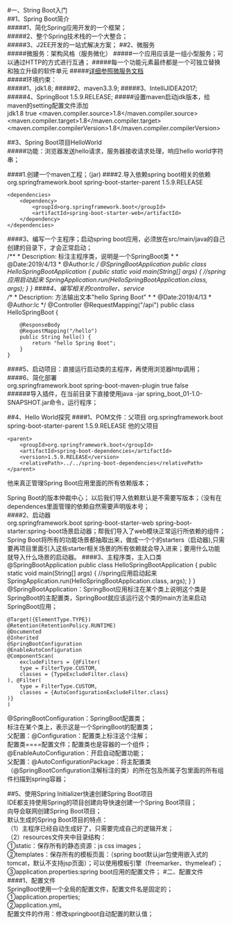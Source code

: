 #一、String Boot入门  
##1、Spring Boot简介  
#####1、简化Spring应用开发的一个框架；  
#####2、整个Spring技术栈的一个大整合；  
#####3、J2EE开发的一站式解决方案；
##2、微服务  
#####微服务：架构风格（服务微化）
#####一个应用应该是一组小型服务；可以通过HTTP的方式进行互通；
#####每一个功能元素最终都是一个可独立替换和独立升级的软件单元
#####[详细参照微服务文档](https://martinfowler.com/articles/microservices.html#MicroservicesAndSoa)  
#####环境约束：  
#####1、jdk1.8;
#####2、maven3.3.9;
#####3、IntelliJIDEA2017;
#####4、SpringBoot 1.5.9.RELEASE;
#####设置maven启动jdk版本，给maven的setting配置文件添加  
	<profiles> 
		<profile> 
			<id>jdk1.8</id>
			<activation>
				<activeByDefault>true</activeByDefault>
			</activation>
			<properties>
				<maven.compiler.source>1.8</maven.compiler.source>
				<maven.compiler.target>1.8</maven.compiler.target>
				<maven.compiler.compilerVersion>1.8</maven.compiler.compilerVersion>
			</properties>
		</profile>
	</profiles>  

##3、Spring Boot项目HelloWorld  
#####功能：浏览器发送hello请求，服务器接收请求处理，响应hello world字符串；

####1.创建一个maven工程；（jar)
####2.导入依赖spring boot相关的依赖  
	<parent>
        <groupId>org.springframework.boot</groupId>
        <artifactId>spring-boot-starter-parent</artifactId>
        <version>1.5.9.RELEASE</version>
        <relativePath/> <!-- lookup parent from repository -->
    </parent>

    <dependencies>
        <dependency>
            <groupId>org.springframework.boot</groupId>
            <artifactId>spring-boot-starter-web</artifactId>
        </dependency>
    </dependencies>  
####3、编写一个主程序；启动spring boot应用，必须放在src/main/java的自己创建的目录下，才会正常启动；  
	/**
	 * Description: 标注主程序类，说明是一个SpringBoot类
	 *
	 * @Date:2019/4/13
	 * @Author:lc
	 */
	@SpringBootApplication
	public class HelloSpringBootApplication {
	    public static void main(String[] args) {
	        //spring应用启动起来
	        SpringApplication.run(HelloSpringBootApplication.class, args);
	    }
	}
####4、编写相关的controller、service  
	/**
	 * Description: 方法输出文本"hello Spring Boot"
	 *
	 * @Date:2019/4/13
	 * @Author:lc
	 */
	@Controller
	@RequestMapping("/api")
	public class HelloSpringBoot {
	
	    @ResponseBody
	    @RequestMapping("/hello")
	    public String hello() {
	        return "hello Spring Boot";
	    }
	}
####5、启动项目：直接运行启动类的主程序，再使用浏览器http调用；
####6、简化部署  
	<!--插件作用：可以将应用打包成一个可执行的jar包-->
    <build>
        <plugins>
            <plugin>
                <groupId>org.springframework.boot</groupId>
                <artifactId>spring-boot-maven-plugin</artifactId>
                <configuration>
                    <executable>true</executable>
                    <fork>false</fork>
                </configuration>
            </plugin>
        </plugins>
    </build>  
######导入插件，在当前目录下直接使用java -jar spring_boot_01-1.0-SNAPSHOT.jar命令，运行程序；

##4、Hello World探究
####1、POM文件：父项目
	<parent>
        <groupId>org.springframework.boot</groupId>
        <artifactId>spring-boot-starter-parent</artifactId>
        <version>1.5.9.RELEASE</version>
        <relativePath/> <!-- lookup parent from repository -->
    </parent>
他的父项目  

	<parent>
		<groupId>org.springframework.boot</groupId>
		<artifactId>spring-boot-dependencies</artifactId>
		<version>1.5.9.RELEASE</version>
		<relativePath>../../spring-boot-dependencies</relativePath>
	</parent>
他来真正管理Spring Boot应用里面的所有依赖版本；  

Spring Boot的版本仲裁中心；
以后我们导入依赖默认是不需要写版本；（没有在dependences里面管理的依赖自然需要声明版本号；  
####2、启动器  
	<dependency>
        <groupId>org.springframework.boot</groupId>
        <artifactId>spring-boot-starter-web</artifactId>
    </dependency>
spring-boot-starter:spring-boot场景启动器；帮我们导入了web模块正常运行所依赖的组件；  
Spring Boot将所有的功能场景都抽取出来，做成一个个的starters（启动器),只需要再项目里面引入这些starter相关场景的所有依赖就会导入进来；要用什么功能就导入什么场景的启动器。
####3、主程序类，主入口类
	@SpringBootApplication
	public class HelloSpringBootApplication {
	    public static void main(String[] args) {
	        //spring应用启动起来
	        SpringApplication.run(HelloSpringBootApplication.class, args);
	    }
	}  
@SpringBootApplication：SpringBoot应用标注在某个类上说明这个类是SpringBoot的主配置类，SpringBoot就应该运行这个类的main方法来启动SpringBoot应用；  

	@Target({ElementType.TYPE})
	@Retention(RetentionPolicy.RUNTIME)
	@Documented
	@Inherited
	@SpringBootConfiguration
	@EnableAutoConfiguration
	@ComponentScan(
	    excludeFilters = {@Filter(
	    type = FilterType.CUSTOM,
	    classes = {TypeExcludeFilter.class}
	), @Filter(
	    type = FilterType.CUSTOM,
	    classes = {AutoConfigurationExcludeFilter.class}
	)}
	)  
@SpringBootConfiguration：SpringBoot配置类；  
标注在某个类上，表示这是一个SpringBoot的配置类；  
父配置：@Configuration：配置类上标注这个注解；  
配置类====配置文件；配置类也是容器的一个组件；  
@EnableAutoConfiguration：开启自动配置功能；  
父配置：@AutoConfigurationPackage：将主配置类（@SpringBootConfiguration注解标注的类）的所在包及所属子包里面的所有组件扫描到spring容器；

##5、使用Spring Initializer快速创建Spring Boot项目  
IDE都支持使用Spring的项目创建向导快速创建一个Spring Boot项目；  
向导会联网创建Spring Boot项目；  
默认生成的Spring Boot项目的特点：  
（1）主程序已经自动生成好了，只需要完成自己的逻辑开发；  
（2）resources文件夹中目录结构：  
①static：保存所有的静态资源：js css images；  
②templates：保存所有的模板页面：（spring boot默认jar包使用嵌入式的tomcat，默认不支持jsp页面）；可以使用模板引擎（freemarker、thymeleaf）；  
③application.properties:spring boot应用的配置文件；
#二、配置文件
####1、配置文件  
SpringBoot使用一个全局的配置文件，配置文件名是固定的；  
①application.properties;  
②application.yml。  
配置文件的作用：修改springboot自动配置的默认值；
